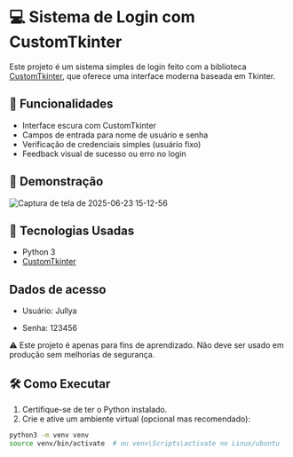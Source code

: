 # 💻 Sistema de Login com CustomTkinter

Este projeto é um sistema simples de login feito com a biblioteca [CustomTkinter](https://github.com/TomSchimansky/CustomTkinter), que oferece uma interface moderna baseada em Tkinter.

## 🔧 Funcionalidades

- Interface escura com CustomTkinter
- Campos de entrada para nome de usuário e senha
- Verificação de credenciais simples (usuário fixo)
- Feedback visual de sucesso ou erro no login

## 📸 Demonstração

![Captura de tela de 2025-06-23 15-12-56](https://github.com/user-attachments/assets/d2743c40-c3b5-42d1-9e4a-a597c34cc8d5)


## 🚀 Tecnologias Usadas

- Python 3
- [CustomTkinter](https://github.com/TomSchimansky/CustomTkinter)

## Dados de acesso 

- Usuário: Jullya

- Senha: 123456

⚠️ Este projeto é apenas para fins de aprendizado. Não deve ser usado em produção sem melhorias de segurança.


## 🛠️ Como Executar

1. Certifique-se de ter o Python instalado.
2. Crie e ative um ambiente virtual (opcional mas recomendado):

```bash
python3 -m venv venv
source venv/bin/activate  # ou venv\Scripts\activate no Linux/ubuntu

